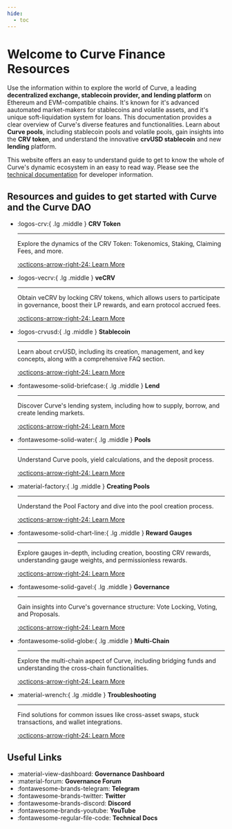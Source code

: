 ```yaml
---
hide:
  - toc
---
```


<h1>Welcome to Curve Finance Resources</h1>

Use the information within to explore the world of Curve, a leading **decentralized exchange, stablecoin provider, and lending platform** on Ethereum and EVM-compatible chains.  It's known for it's advanced aautomated market-makers for stablecoins and volatile assets, and it's unique soft-liquidation system for loans. This documentation provides a clear overview of Curve's diverse features and functionalities. Learn about **Curve pools**, including stablecoin pools and volatile pools, gain insights into the **CRV token**, and understand the innovative **crvUSD stablecoin** and new **lending** platform.

This website offers an easy to understand guide to get to know the whole of Curve's dynamic ecosystem in an easy to read way.  Please see the [technical documentation](https://docs.curve.fi) for developer information.

<h2 style="font-weight: bold;">Resources and guides to get started with Curve and the Curve DAO</h2>

<div class="grid cards" markdown>

-   :logos-crv:{ .lg .middle } **CRV Token**

    ---

    Explore the dynamics of the CRV Token: Tokenomics, Staking, Claiming Fees, and more.

    [:octicons-arrow-right-24: Learn More](./crv-token/overview.md)

-   :logos-vecrv:{ .lg .middle } **veCRV**

    ---

    Obtain veCRV by locking CRV tokens, which allows users to participate in governance, boost their LP rewards, and earn protocol accrued fees.

    [:octicons-arrow-right-24: Learn More](./vecrv/overview.md)

-   :logos-crvusd:{ .lg .middle } **Stablecoin**

    ---

    Learn about crvUSD, including its creation, management, and key concepts, along with a comprehensive FAQ section.

    [:octicons-arrow-right-24: Learn More](./crvusd/understanding-crvusd.md)

-   :fontawesome-solid-briefcase:{ .lg .middle } **Lend**

    ---

    Discover Curve's lending system, including how to supply, borrow, and create lending markets.

    [:octicons-arrow-right-24: Learn More](./lending/overview.md)

-   :fontawesome-solid-water:{ .lg .middle } **Pools**

    ---

    Understand Curve pools, yield calculations, and the deposit process.

    [:octicons-arrow-right-24: Learn More](./lp/overview.md)

-   :material-factory:{ .lg .middle } **Creating Pools**

    ---

    Understand the Pool Factory and dive into the pool creation process.

    [:octicons-arrow-right-24: Learn More](./factory-pools/pool-creation-overview.md)

-   :fontawesome-solid-chart-line:{ .lg .middle } **Reward Gauges**

    ---

    Explore gauges in-depth, including creation, boosting CRV rewards, understanding gauge weights, and permissionless rewards.

    [:octicons-arrow-right-24: Learn More](./reward-gauges/understanding-gauges.md)


-   :fontawesome-solid-gavel:{ .lg .middle } **Governance**

    ---

    Gain insights into Curve's governance structure: Vote Locking, Voting, and Proposals.

    [:octicons-arrow-right-24: Learn More](./governance/understanding-governance.md)

-   :fontawesome-solid-globe:{ .lg .middle } **Multi-Chain**

    ---

    Explore the multi-chain aspect of Curve, including bridging funds and understanding the cross-chain functionalities.

    [:octicons-arrow-right-24: Learn More](./multichain/understanding-multichain.md)

-   :material-wrench:{ .lg .middle } **Troubleshooting**

    ---

    Find solutions for common issues like cross-asset swaps, stuck transactions, and wallet integrations.

    [:octicons-arrow-right-24: Learn More](./troubleshooting/support.md)

</div>



## **Useful Links**


<div class="grid cards" markdown>

- <a href="http://dao.curve.fi/" style="color: inherit; text-decoration: none;">:material-view-dashboard: **Governance Dashboard**</a>
- <a href="https://gov.curve.fi/" style="color: inherit; text-decoration: none;">:material-forum: **Governance Forum**</a>
- <a href="https://t.me/curvefi" style="color: inherit; text-decoration: none;">:fontawesome-brands-telegram: **Telegram**</a>
- <a href="https://twitter.com/curvefinance" style="color: inherit; text-decoration: none;">:fontawesome-brands-twitter: **Twitter**</a>
- <a href="https://discord.gg/rgrfS7W" style="color: inherit; text-decoration: none;">:fontawesome-brands-discord: **Discord**</a>
- <a href="http://www.youtube.com/c/CurveFinance" style="color: inherit; text-decoration: none;">:fontawesome-brands-youtube: **YouTube**</a>
- <a href="https://docs.curve.fi/" style="color: inherit; text-decoration: none;">:fontawesome-regular-file-code: **Technical Docs**</a>

</div>